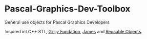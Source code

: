 # Pascal-Graphics-Dev-Toolbox
General use objects for Pascal Graphics Developers

Inspired int C++ STL, [Grijjy Fundation](https://github.com/grijjy/GrijjyFoundation), [James](https://github.com/mdbs99/james) and [Reusable Objects](https://github.com/nunopicado/Reusable-Objects).

